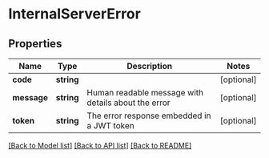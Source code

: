 # InternalServerError

## Properties
Name | Type | Description | Notes
------------ | ------------- | ------------- | -------------
**code** | **string** |  | [optional] 
**message** | **string** | Human readable message with details about the error | [optional] 
**token** | **string** | The error response embedded in a JWT token | [optional] 

[[Back to Model list]](../../README.md#documentation-for-models) [[Back to API list]](../../README.md#documentation-for-api-endpoints) [[Back to README]](../../README.md)

